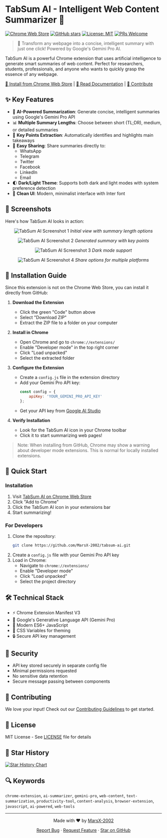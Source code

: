 # TabSum AI - Intelligent Web Content Summarizer 🤖

[![Chrome Web Store](https://img.shields.io/badge/Chrome-Extension-green.svg)](https://chrome.google.com/webstore/detail/tabsum-ai/[your-extension-id])
[![GitHub stars](https://img.shields.io/github/stars/MarsX-2002/tabsum-ai)](https://github.com/MarsX-2002/tabsum-ai/stargazers)
[![License: MIT](https://img.shields.io/badge/License-MIT-yellow.svg)](https://opensource.org/licenses/MIT)
[![PRs Welcome](https://img.shields.io/badge/PRs-welcome-brightgreen.svg)](https://github.com/MarsX-2002/tabsum-ai/pulls)

> 🚀 Transform any webpage into a concise, intelligent summary with just one click! Powered by Google's Gemini Pro AI.

TabSum AI is a powerful Chrome extension that uses artificial intelligence to generate smart summaries of web content. Perfect for researchers, students, professionals, and anyone who wants to quickly grasp the essence of any webpage.

[🎯 Install from Chrome Web Store](#) | [📖 Read Documentation](https://github.com/MarsX-2002/tabsum-ai/wiki) | [🤝 Contribute](https://github.com/MarsX-2002/tabsum-ai/blob/main/CONTRIBUTING.md)

## ✨ Key Features

- 🤖 **AI-Powered Summarization**: Generate concise, intelligent summaries using Google's Gemini Pro API
- 📊 **Multiple Summary Lengths**: Choose between short (TL;DR), medium, or detailed summaries
- 🎯 **Key Points Extraction**: Automatically identifies and highlights main takeaways
- 📱 **Easy Sharing**: Share summaries directly to:
  - WhatsApp
  - Telegram
  - Twitter
  - Facebook
  - LinkedIn
  - Email
- 🌓 **Dark/Light Theme**: Supports both dark and light modes with system preference detection
- 🎨 **Clean UI**: Modern, minimalist interface with Inter font

## 📸 Screenshots

Here's how TabSum AI looks in action:

<div align="center">

![TabSum AI Screenshot 1](img/1.png)
*Initial view with summary length options*

![TabSum AI Screenshot 2](img/2.png)
*Generated summary with key points*

![TabSum AI Screenshot 3](img/3.png)
*Dark mode support*

![TabSum AI Screenshot 4](img/4.png)
*Share options for multiple platforms*

</div>

## 🚀 Installation Guide

Since this extension is not on the Chrome Web Store, you can install it directly from GitHub:

1. **Download the Extension**
   - Click the green "Code" button above
   - Select "Download ZIP"
   - Extract the ZIP file to a folder on your computer

2. **Install in Chrome**
   - Open Chrome and go to `chrome://extensions/`
   - Enable "Developer mode" in the top right corner
   - Click "Load unpacked"
   - Select the extracted folder

3. **Configure the Extension**
   - Create a `config.js` file in the extension directory
   - Add your Gemini Pro API key:
     ```javascript
     const config = {
         apiKey: 'YOUR_GEMINI_PRO_API_KEY'
     };
     ```
   - Get your API key from [Google AI Studio](https://makersuite.google.com/app/apikey)

4. **Verify Installation**
   - Look for the TabSum AI icon in your Chrome toolbar
   - Click it to start summarizing web pages!

> Note: When installing from GitHub, Chrome may show a warning about developer mode extensions. This is normal for locally installed extensions.

## 🚀 Quick Start

### Installation

1. Visit [TabSum AI on Chrome Web Store](#)
2. Click "Add to Chrome"
3. Click the TabSum AI icon in your extensions bar
4. Start summarizing!

### For Developers

1. Clone the repository:
   ```bash
   git clone https://github.com/MarsX-2002/tabsum-ai.git
   ```
2. Create a `config.js` file with your Gemini Pro API key
3. Load in Chrome:
   - Navigate to `chrome://extensions/`
   - Enable "Developer mode"
   - Click "Load unpacked"
   - Select the project directory

## 🛠️ Technical Stack

- ⚡ Chrome Extension Manifest V3
- 🤖 Google's Generative Language API (Gemini Pro)
- 📱 Modern ES6+ JavaScript
- 🎨 CSS Variables for theming
- 🔒 Secure API key management

## 🔐 Security

- API key stored securely in separate config file
- Minimal permissions requested
- No sensitive data retention
- Secure message passing between components

## 🤝 Contributing

We love your input! Check out our [Contributing Guidelines](CONTRIBUTING.md) to get started.

## 📝 License

MIT License - See [LICENSE](LICENSE) file for details

## 🌟 Star History

[![Star History Chart](https://api.star-history.com/svg?repos=MarsX-2002/tabsum-ai&type=Date)](https://star-history.com/#MarsX-2002/tabsum-ai&Date)

## 🔍 Keywords

`chrome-extension`, `ai-summarizer`, `gemini-pro`, `web-content`, `text-summarization`, `productivity-tool`, `content-analysis`, `browser-extension`, `javascript`, `ai-powered`, `web-tools`

---

<div align="center">

Made with ❤️ by [MarsX-2002](https://github.com/MarsX-2002)

[Report Bug](https://github.com/MarsX-2002/tabsum-ai/issues) · [Request Feature](https://github.com/MarsX-2002/tabsum-ai/issues) · [Star on GitHub](https://github.com/MarsX-2002/tabsum-ai)

</div>
